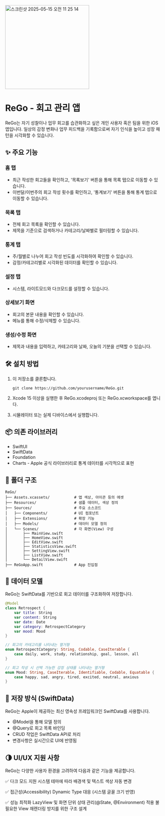 <img width="270" alt="스크린샷 2025-05-15 오전 11 25 14" src="https://github.com/user-attachments/assets/6ff17d93-7dbb-47ae-b22c-fbeee32266b3" />

# ReGo - 회고 관리 앱

ReGo는 자기 성찰이나 업무 회고를 습관화하고 싶은 개인 사용자 혹은 팀을 위한 iOS 앱입니다. 일상의 감정 변화나 업무 피드백을 기록함으로써 자기 인식을 높이고 성장 패턴을 시각화할 수 있습니다.

## ✨ 주요 기능

### 홈 탭
- 최근 작성한 회고들을 확인하고, '목록보기' 버튼을 통해 목록 탭으로 이동할 수 있습니다.
- 이번달/이번주의 회고 작성 횟수를 확인하고, '통계보기' 버튼을 통해 통계 탭으로 이동할 수 있습니다.

### 목록 탭
- 전체 회고 목록을 확인할 수 있습니다.
- 제목을 기준으로 검색하거나 카테고리/날짜별로 필터링할 수 있습니다.

### 통계 탭
- 주/월별로 나누어 회고 작성 빈도를 시각화하여 확인할 수 있습니다.
- 감정/카테고리별로 시각화된 데이터를 확인할 수 있습니다.

### 설정 탭
- 시스템, 라이트모드와 다크모드를 설정할 수 있습니다.

### 상세보기 화면
- 회고의 본문 내용을 확인할 수 있습니다.
- 메뉴를 통해 수정/삭제할 수 있습니다.

### 생성/수정 화면
- 제목과 내용을 입력하고, 카테고리와 날짜, 오늘의 기분을 선택할 수 있습니다.

## 🛠 설치 방법

1. 이 저장소를 클론합니다.

   ```
   git clone https://github.com/yourusername/ReGo.git
   ```
2. Xcode 15 이상을 실행한 후 ReGo.xcodeproj 또는 ReGo.xcworkspace를 엽니다.
3. 시뮬레이터 또는 실제 디바이스에서 실행합니다.

## 📦 의존 라이브러리
- SwiftUI
- SwiftData
- Foundation
- Charts - Apple 공식 라이브러리로 통계 데이터를 시각적으로 표현

## 📁 폴더 구조
```
ReGo/
├── Assets.xcassets/           # 앱 색상, 아이콘 등의 에셋
├── Resources/                 # 샘플 데이터, 색상 정의
├── Sources/                   # 주요 소스코드
│   ├── Components/            # UI 컴포넌트
│   ├── Extensions/            # 확장 기능
│   ├── Models/                # 데이터 모델 정의
│   └── Scenes/                # 각 화면(View) 구성
│       ├── MainView.swift
│       ├── HomeView.swift
│       ├── EditView.swift
│       ├── StatisticsView.swift
│       ├── SettingView.swift
│       ├── ListView.swift
│       └── DetailView.swift
├── ReGoApp.swift              # App 진입점
```

## 🧱 데이터 모델

ReGo는 SwiftData를 기반으로 회고 데이터를 구조화하여 저장합니다.

```swift
@Model
class Retrospect {
    var title: String
    var content: String
    var date: Date
    var category: RetrospectCategory
    var mood: Mood
}

// 회고의 카테고리를 나타내는 열거형
enum RetrospectCategory: String, Codable, CaseIterable {
    case daily, work, study, relationship, goal, lesson, all
}

// 회고 작성 시 선택 가능한 감정 상태를 나타내는 열거형
enum Mood: String, CaseIterable, Identifiable, Codable, Equatable {
    case happy, sad, angry, tired, excited, neutral, anxious
}
```

## 💾 저장 방식 (SwiftData)
ReGo는 Apple이 제공하는 최신 영속성 프레임워크인 SwiftData를 사용합니다.
- @Model을 통해 모델 정의
- @Query로 회고 목록 바인딩
- CRUD 작업은 SwiftData API로 처리
- 변경사항은 실시간으로 UI에 반영됨

## 🌗 UI/UX 지원 사항
ReGo는 다양한 사용자 환경을 고려하여 다음과 같은 기능을 제공합니다.

✅ 다크 모드 지원
시스템 테마에 따라 배경색 및 텍스트 색상 자동 변경

✅ 접근성(Accessibility)
Dynamic Type 대응 (시스템 글꼴 크기 반영)

✅ 성능 최적화
LazyView 및 화면 단위 상태 관리(@State, @Environment) 적용
불필요한 View 재렌더링 방지를 위한 구조 설계
